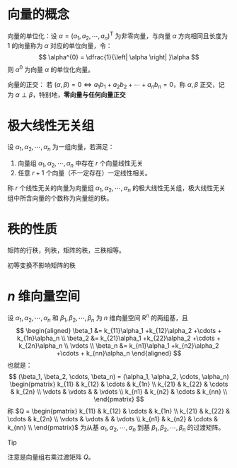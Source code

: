 # 向量的概念
向量的单位化：设 $\alpha = (a_1, a_2, \cdots , a_n)^\mathrm{T}$ 为非零向量，与向量 $\alpha$ 方向相同且长度为 $1$ 的向量称为 $\alpha$ 对应的单位向量，令：
$$
\alpha^{0} = \dfrac{1}{\left| \alpha \right| }\alpha
$$
则 $\alpha^0$ 为向量 $\alpha$ 的单位化向量。

向量的正交：
若 $(\alpha, \beta) = 0 \Leftrightarrow a_1b_1 + a_2b_2 + \cdots + a_nb_n = 0$，称 $\alpha, \beta$ 正交，记为 $\alpha \perp \beta$，特别地，**零向量与任何向量正交**

# 极大线性无关组
设 $\alpha_1, \alpha_2, \cdots, \alpha_n$ 为一组向量，若满足：
1. 向量组 $\alpha_1, \alpha_2, \cdots, \alpha_n$ 中存在 $r$ 个向量线性无关
2. 任意 $r + 1$ 个向量（不一定存在）一定线性相关。

称 $r$ 个线性无关的向量为向量组 $\alpha_1, \alpha_2, \cdots, \alpha_n$ 的极大线性无关组，极大线性无关组中所含向量的个数称为向量组的秩。

# 秩的性质
矩阵的行秩，列秩，矩阵的秩，三秩相等。

初等变换不影响矩阵的秩

# $n$ 维向量空间
设 $\alpha_1, \alpha_2, \cdots, \alpha_n$ 和 $\beta_1, \beta_2, \cdots, \beta_n$ 为 $n$ 维向量空间 $\mathrm{R}^n$ 的两组基，且
$$
\begin{aligned}
\beta_1 &= k_{11}\alpha_1 +k_{12}\alpha_2 +\cdots + k_{1n}\alpha_n \\
\beta_2 &= k_{21}\alpha_1 +k_{22}\alpha_2 +\cdots + k_{2n}\alpha_n \\ 
\vdots \\
\beta_n &= k_{n1}\alpha_1 +k_{n2}\alpha_2 +\cdots + k_{nn}\alpha_n 
\end{aligned}
$$
也就是：
$$
(\beta_1, \beta_2, \cdots, \beta_n) = (\alpha_1, \alpha_2, \cdots, \alpha_n) 
\begin{pmatrix}
k_{11} & k_{12} & \cdots & k_{1n} \\ 
k_{21} & k_{22} & \cdots & k_{2n} \\ 
\vdots & \vdots &  & \vdots \\ 
k_{n1} & k_{n2} & \cdots & k_{nn} \\ 
\end{pmatrix}
$$
称 $Q = \begin{pmatrix}
k_{11} & k_{12} & \cdots & k_{1n} \\ 
k_{21} & k_{22} & \cdots & k_{2n} \\ 
\vdots & \vdots &  & \vdots \\ 
k_{n1} & k_{n2} & \cdots & k_{nn} \\ 
\end{pmatrix}$ 为从基 $\alpha_1, \alpha_2, \cdots, \alpha_n$ 到基 $\beta_1, \beta_2, \cdots, \beta_n$ 的过渡矩阵。
> [!Tip]
>
> 注意是向量组右乘过渡矩阵 $Q$。